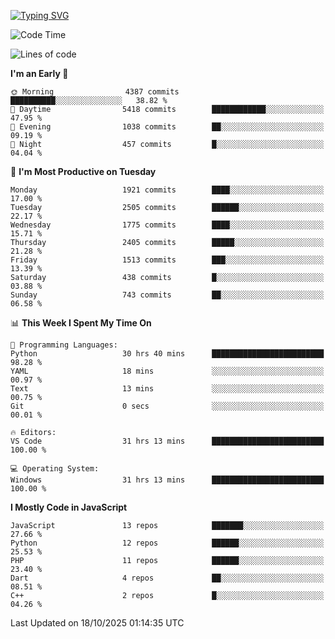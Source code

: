 [![Typing SVG](https://readme-typing-svg.demolab.com?font=Fira+Code&pause=1000&color=F7F7F7&random=false&width=435&lines=Hi+%F0%9F%91%8B%2C+I'm+Rafiu+Sidqi;Junior+Backend+Developer)](https://git.io/typing-svg)
<!--START_SECTION:waka-->
![Code Time](http://img.shields.io/badge/Code%20Time-1%2C120%20hrs%2015%20mins-blue)

![Lines of code](https://img.shields.io/badge/From%20Hello%20World%20I%27ve%20Written-3.7%20million%20lines%20of%20code-blue)

**I'm an Early 🐤** 

```text
🌞 Morning                4387 commits        ██████████░░░░░░░░░░░░░░░   38.82 % 
🌆 Daytime                5418 commits        ████████████░░░░░░░░░░░░░   47.95 % 
🌃 Evening                1038 commits        ██░░░░░░░░░░░░░░░░░░░░░░░   09.19 % 
🌙 Night                  457 commits         █░░░░░░░░░░░░░░░░░░░░░░░░   04.04 % 
```
📅 **I'm Most Productive on Tuesday** 

```text
Monday                   1921 commits        ████░░░░░░░░░░░░░░░░░░░░░   17.00 % 
Tuesday                  2505 commits        ██████░░░░░░░░░░░░░░░░░░░   22.17 % 
Wednesday                1775 commits        ████░░░░░░░░░░░░░░░░░░░░░   15.71 % 
Thursday                 2405 commits        █████░░░░░░░░░░░░░░░░░░░░   21.28 % 
Friday                   1513 commits        ███░░░░░░░░░░░░░░░░░░░░░░   13.39 % 
Saturday                 438 commits         █░░░░░░░░░░░░░░░░░░░░░░░░   03.88 % 
Sunday                   743 commits         ██░░░░░░░░░░░░░░░░░░░░░░░   06.58 % 
```


📊 **This Week I Spent My Time On** 

```text
💬 Programming Languages: 
Python                   30 hrs 40 mins      █████████████████████████   98.28 % 
YAML                     18 mins             ░░░░░░░░░░░░░░░░░░░░░░░░░   00.97 % 
Text                     13 mins             ░░░░░░░░░░░░░░░░░░░░░░░░░   00.75 % 
Git                      0 secs              ░░░░░░░░░░░░░░░░░░░░░░░░░   00.01 % 

🔥 Editors: 
VS Code                  31 hrs 13 mins      █████████████████████████   100.00 % 

💻 Operating System: 
Windows                  31 hrs 13 mins      █████████████████████████   100.00 % 
```

**I Mostly Code in JavaScript** 

```text
JavaScript               13 repos            ███████░░░░░░░░░░░░░░░░░░   27.66 % 
Python                   12 repos            ██████░░░░░░░░░░░░░░░░░░░   25.53 % 
PHP                      11 repos            ██████░░░░░░░░░░░░░░░░░░░   23.40 % 
Dart                     4 repos             ██░░░░░░░░░░░░░░░░░░░░░░░   08.51 % 
C++                      2 repos             █░░░░░░░░░░░░░░░░░░░░░░░░   04.26 % 
```




 Last Updated on 18/10/2025 01:14:35 UTC
<!--END_SECTION:waka-->
